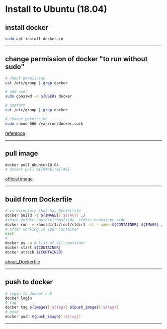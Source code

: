 # Install to Ubuntu (18.04)

## install docker
```sh
sudo apt install docker.io
```

***

## change permission of docker "to run without sudo" 
```sh
# check permission
cat /etc/group | grep docker

# add user
sudo gpasswd -a ${USER} docker

# conform
cat /etc/group | grep docker

# change permission
sudo chmod 666 /var/run/docker.sock
```
[reference](https://qiita.com/iganari/items/fe4889943f22fd63692a)

***

## pull image
```sh
docker pull ubuntu:18.04
# docker pull ${IMAGE}:${TAG}
```
[official image](https://github.com/docker-library/official-images/tree/master/library)

***

## build from Dockerfile
```sh
# in directory that has Dockerfile
docker build -t ${IMAGE}[:${TAG}] ./
#share folder hostdir1:hostside, ctdir1:container side
docker run -v /hostdir1:/root/ctdir1 -it --name ${CONTAINER} ${IMAGE} /bin/bash
# after working in your container 
exit
# 
docker ps -a # list of all container
docker start ${CONTAINER}
docker attach ${CONTAINER}
```

[about_Dockerfile](http://docs.docker.jp/engine/reference/builder.html)

***

## push to docker
```sh
# login to docker hub
docker login
# tag
docker tag ${image}[:${tag}] ${push_image}[:${tag}]
# push
docker push ${push_image}[:${tag}]
```
***